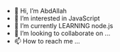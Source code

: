 - 👋 Hi, I’m AbdAllah 
- 👀 I’m interested in JavaScript 
- 🌱 I’m currently LEARNING node.js
- 💞️ I’m looking to collaborate on ...
- 📫 How to reach me ...

<!---
Abdallah163/Abdallah163 is a ✨ special ✨ repository because its `README.md` (this file) appears on your GitHub profile.
You can click the Preview link to take a look at your changes.
--->
